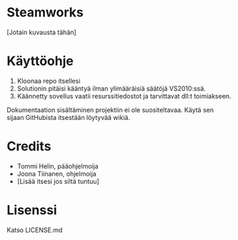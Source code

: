 Steamworks
==========
[Jotain kuvausta tähän]


Käyttöohje
==========

1. Kloonaa repo itsellesi
2. Solutionin pitäisi kääntyä ilman ylimääräisiä säätöjä VS2010:ssä.
3. Käännetty sovellus vaatii resurssitiedostot ja tarvittavat dll:t toimiakseen.

Dokumentaation sisältäminen projektiin ei ole suositeltavaa. Käytä sen sijaan GitHubista itsestään löytyvää wikiä.



Credits
=========

- Tommi Helin, pääohjelmoija
- Joona Tiinanen, ohjelmoija
- [Lisää itsesi jos siltä tuntuu]


Lisenssi
=========
Katso LICENSE.md
